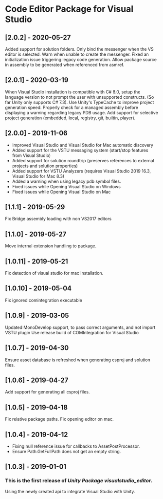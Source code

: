 # Code Editor Package for Visual Studio

## [2.0.2] - 2020-05-27

Added support for solution folders.
Only bind the messenger when the VS editor is selected.
Warn when unable to create the messenger.
Fixed an initialization issue triggering legacy code generation.
Allow package source in assembly to be generated when referenced from asmref.


## [2.0.1] - 2020-03-19

When Visual Studio installation is compatible with C# 8.0, setup the language version to not prompt the user with unsupported constructs. (So far Unity only supports C# 7.3).
Use Unity's TypeCache to improve project generation speed.
Properly check for a managed assembly before displaying a warning regarding legacy PDB usage.
Add support for selective project generation (embedded, local, registry, git, builtin, player).


## [2.0.0] - 2019-11-06

- Improved Visual Studio and Visual Studio for Mac automatic discovery
- Added support for the VSTU messaging system (start/stop features from Visual Studio)
- Added support for solution roundtrip (preserves references to external projects and solution properties)
- Added support for VSTU Analyzers (requires Visual Studio 2019 16.3, Visual Studio for Mac 8.3)
- Added a warning when using legacy pdb symbol files.
- Fixed issues while Opening Visual Studio on Windows
- Fixed issues while Opening Visual Studio on Mac

## [1.1.1] - 2019-05-29

Fix Bridge assembly loading with non VS2017 editors

## [1.1.0] - 2019-05-27

Move internal extension handling to package.

## [1.0.11] - 2019-05-21

Fix detection of visual studio for mac installation.

## [1.0.10] - 2019-05-04

Fix ignored comintegration executable


## [1.0.9] - 2019-03-05

Updated MonoDevelop support, to pass correct arguments, and not import VSTU plugin
Use release build of COMIntegration for Visual Studio


## [1.0.7] - 2019-04-30

Ensure asset database is refreshed when generating csproj and solution files.

## [1.0.6] - 2019-04-27

Add support for generating all csproj files.

## [1.0.5] - 2019-04-18

Fix relative package paths.
Fix opening editor on mac.

## [1.0.4] - 2019-04-12

- Fixing null reference issue for callbacks to AssetPostProcessor.
- Ensure Path.GetFullPath does not get an empty string.

## [1.0.3] - 2019-01-01

### This is the first release of *Unity Package visualstudio_editor*.

Using the newly created api to integrate Visual Studio with Unity.
